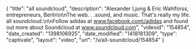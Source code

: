 {
    "title": "all soundcloud",
    "description": "Alexander Ljung & Eric Wahlforss, entrepreneurs, Berlin\n\nThe web. . .sound, and music. That's really my life. all soundcloud.\n\nFollow adidas at www.facebook.com\/adidas and found out more about Soundcloud at www.soundcloud.com",
    "videoid": "154854",
    "date_created": "1398106925",
    "date_modified": "1418181309",
    "type": "captivate",
    "layout": "video",
    "url": "\/v\/all-soundcloud\/154854"
}